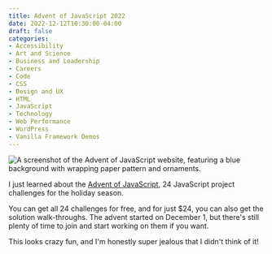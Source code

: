 ```yaml
---
title: Advent of JavaScript 2022
date: 2022-12-12T10:30:00-04:00
draft: false
categories:
- Accessibility
- Art and Science
- Business and Leadership
- Careers
- Code
- CSS
- Design and UX
- HTML
- JavaScript
- Technology
- Web Performance
- WordPress
- Vanilla Framework Demos
---
```


<img alt="A screenshot of the Advent of JavaScript website, featuring a blue background with wrapping paper pattern and ornaments." src="/img/articles/advent-of-js-2022.png">

I just learned about the [Advent of JavaScript](https://www.adventofjs.com/), 24 JavaScript project challenges for the holiday season.

You can get all 24 challenges for free, and for just $24, you can also get the solution walk-throughs. The advent started on December 1, but there's still plenty of time to join and start working on them if you want.

This looks crazy fun, and I'm honestly super jealous that I didn't think of it!